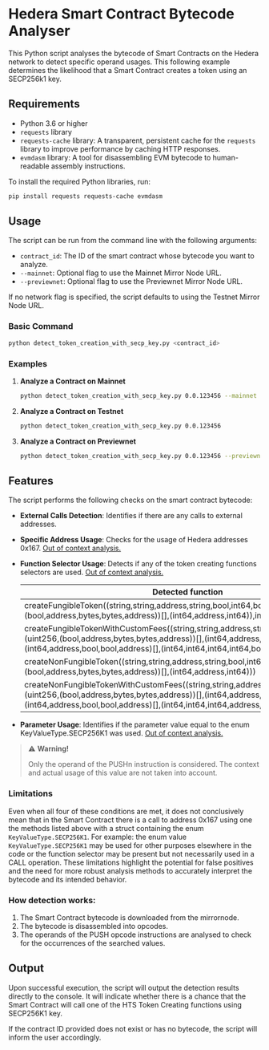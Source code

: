 # Hedera Smart Contract Bytecode Analyser

This Python script analyses the bytecode of Smart Contracts on the Hedera network to detect specific operand usages.
This following example determines the likelihood that a Smart Contract creates a token using an SECP256k1 key.

## Requirements

- Python 3.6 or higher
- `requests` library
- `requests-cache` library: A transparent, persistent cache for the `requests` library to improve performance by caching HTTP responses.
- `evmdasm` library: A tool for disassembling EVM bytecode to human-readable assembly instructions.

To install the required Python libraries, run:

```bash
pip install requests requests-cache evmdasm
```

## Usage

The script can be run from the command line with the following arguments:

- `contract_id`: The ID of the smart contract whose bytecode you want to analyze.
- `--mainnet`: Optional flag to use the Mainnet Mirror Node URL.
- `--previewnet`: Optional flag to use the Previewnet Mirror Node URL.

If no network flag is specified, the script defaults to using the Testnet Mirror Node URL.

### Basic Command

```bash
python detect_token_creation_with_secp_key.py <contract_id>
```

### Examples

1. **Analyze a Contract on Mainnet**

    ```bash
    python detect_token_creation_with_secp_key.py 0.0.123456 --mainnet
    ```

2. **Analyze a Contract on Testnet**

    ```bash
    python detect_token_creation_with_secp_key.py 0.0.123456
    ```

3. **Analyze a Contract on Previewnet**

    ```bash
    python detect_token_creation_with_secp_key.py 0.0.123456 --previewnet
    ```

## Features

The script performs the following checks on the smart contract bytecode:

- **External Calls Detection**: Identifies if there are any calls to external addresses.
- **Specific Address Usage**: Checks for the usage of Hedera addresses 0x167. [Out of context analysis.](#warning-section)
- **Function Selector Usage**: Detects if any of the token creating functions selectors are used. [Out of context analysis.](#warning-section)
    
    | Detected function                                                                                                                                                                                                                               | Selector   |
    |-------------------------------------------------------------------------------------------------------------------------------------------------------------------------------------------------------------------------------------------------|------------|
    | createFungibleToken((string,string,address,string,bool,int64,bool,(uint256,(bool,address,bytes,bytes,address))[],(int64,address,int64)),int64,int32)                                                                                            | 0x0fb65bf3 |
    | createFungibleTokenWithCustomFees((string,string,address,string,bool,int64,bool,(uint256,(bool,address,bytes,bytes,address))[],(int64,address,int64)),int64,int32,(int64,address,bool,bool,address)[],(int64,int64,int64,int64,bool,address)[]) | 0x2af0c59a |
    | createNonFungibleToken((string,string,address,string,bool,int64,bool,(uint256,(bool,address,bytes,bytes,address))[],(int64,address,int64)))                                                                                                     | 0xea83f293 |
    | createNonFungibleTokenWithCustomFees((string,string,address,string,bool,int64,bool,(uint256,(bool,address,bytes,bytes,address))[],(int64,address,int64)),(int64,address,bool,bool,address)[],(int64,int64,int64,address,bool,address)[])        | 0xabb54eb5 |

- **Parameter Usage**: Identifies if the parameter value equal to the enum KeyValueType.SECP256K1 was used. [Out of context analysis.](#warning-section)

> ⚠️ **Warning!** <div id="warning-section">Only the operand of the PUSHn instruction is considered. The context and actual usage of this value are not taken into account.</div>

### Limitations
Even when all four of these conditions are met, it does not conclusively mean that in the Smart Contract
there is a call to address 0x167 using one the methods listed above with a struct containing the enum `KeyValueType.SECP256K1`.
For example: the enum value `KeyValueType.SECP256K1` may be used for other purposes elsewhere in the code or the
function selector may be present but not necessarily used in a CALL operation.
These limitations highlight the potential for false positives and the need for more robust analysis methods to accurately interpret the bytecode and its intended behavior.


### How detection works:
1. The Smart Contract bytecode is downloaded from the mirrornode.
2. The bytecode is disassembled into opcodes.
3. The operands of the PUSH opcode instructions are analysed to check for the occurrences of the searched values.

## Output

Upon successful execution, the script will output the detection results directly to the console. It will indicate whether
there is a chance that the Smart Contract will call one of the HTS Token Creating functions using SECP256K1 key.

If the contract ID provided does not exist or has no bytecode, the script will inform the user accordingly.
